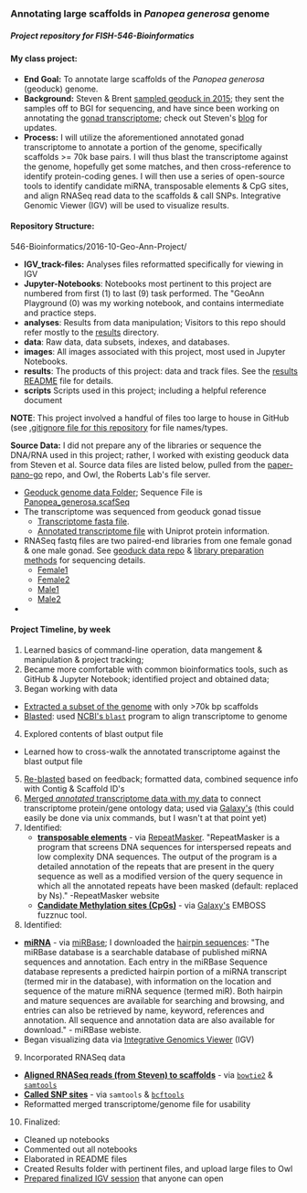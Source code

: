 ### Annotating large scaffolds in _Panopea generosa_ genome
##### Project repository for FISH-546-Bioinformatics

#### My class project:
* **End Goal:** To annotate large scaffolds of the _Panopea generosa_ (geoduck) genome.  
* **Background:** Steven & Brent [sampled geoduck in 2015](http://onsnetwork.org/halfshell/2015/08/11/big-day-big-clam/); they sent the samples off to BGI for sequencing, and have since been working on annotating the [gonad transcriptome](http://onsnetwork.org/halfshell/2015/07/09/first-look-at-geoduck-transcriptome/); check out Steven's [blog](http://onsnetwork.org/halfshell/category/panopea-generosa/) for updates.  
* **Process:** I will utilize the aforementioned annotated gonad transcriptome to annotate a portion of the genome, specifically scaffolds >= 70k base pairs. I will thus blast the transcriptome against the genome, hopefully get some matches, and then cross-reference to identify protein-coding genes. I will then use a series of open-source tools to identify candidate miRNA, transposable elements & CpG sites, and align RNASeq read data to the scaffolds & call SNPs. Integrative Genomic Viewer (IGV) will be used to visualize results.

#### Repository Structure:
546-Bioinformatics/2016-10-Geo-Ann-Project/  
  * **IGV_track-files:** Analyses files reformatted specifically for viewing in IGV  
  * **Jupyter-Notebooks**: Notebooks most pertinent to this project are numbered from first (1) to last (9) task performed. The "GeoAnn Playground (0) was my working notebook, and contains intermediate and practice steps.  
  * **analyses**: Results from data manipulation; Visitors to this repo should refer mostly to the [results](x) directory.  
  * **data**: Raw data, data subsets, indexes, and databases.  
  * **images**: All images associated with this project, most used in Jupyter Notebooks.   
  * **results**: The products of this project: data and track files. See the [results README]() file for details.  
  * **scripts** Scripts used in this project; including a helpful reference document  
  
**NOTE**: This project involved a handful of files too large to house in GitHub (see [.gitignore file for this repository](x) for file names/types. 

**Source Data:** I did not prepare any of the libraries or sequence the DNA/RNA used in this project; rather, I worked with existing geoduck data from Steven et al. Source data files are listed below, pulled from the [paper-pano-go](https://github.com/sr320/paper-pano-go) repo, and Owl, the Roberts Lab's file server. 
  * [Geoduck genome data Folder](http://owl.fish.washington.edu/P_generosa_genome_assemblies_BGI/20160512/); Sequence File is [Panopea_generosa.scafSeq](http://owl.fish.washington.edu/P_generosa_genome_assemblies_BGI/20160512/Panopea_generosa.scafSeq)
  * The transcriptome was sequenced from geoduck gonad tissue
    - [Transcriptome fasta file](https://github.com/sr320/paper-pano-go/raw/master/data-results/Geoduck-transcriptome-v3.fa.zip).
    - [Annotated transcriptome file](https://github.com/sr320/paper-pano-go/blob/master/data-results/Geoduck-transcriptome-v3.fa.zip) with Uniprot protein information. 
  * RNASeq fastq files are two paired-end libraries from one female gonad & one male gonad. See [geoduck data repo](https://github.com/sr320/paper-pano-go/wiki/Quality-trim-output#female) & [library preparation methods](https://github.com/sr320/paper-pano-go/blob/master/manuscript/methods/00-rna-seq-libraries.md) for sequencing details. 
    - [Female1](http://owl.fish.washington.edu/halfshell/bu-data-genomic/tentacle/Geoduck_v3/Geo_Pool_F_GGCTAC_L006_R2_001_val_1.fq)
    - [Female2](http://owl.fish.washington.edu/halfshell/bu-data-genomic/tentacle/Geoduck_v3/Geo_Pool_F_GGCTAC_L006_R1_001_val_2.fq)
    - [Male1](http://owl.fish.washington.edu/halfshell/bu-data-genomic/tentacle/Geoduck_v3/Geo_Pool_M_CTTGTA_L006_R2_001_val_1.fq)
    - [Male2](http://owl.fish.washington.edu/halfshell/bu-data-genomic/tentacle/Geoduck_v3/Geo_Pool_M_CTTGTA_L006_R1_001_val_2.fq)
  * 
   
#### Project Timeline, by week #  

1. Learned basics of command-line operation, data mangement & manipulation & project tracking;  
2. Became more comfortable with common bioinformatics tools, such as GitHub & Jupyter Notebook; identified project and obtained data;
3. Began working with data
  * [Extracted a subset of the genome](https://github.com/laurahspencer/546-Bioinformatics/blob/master/2016-10_Geo-Ann-Project/Jupyter-Notebooks/01%20Extracting%20%3E70k%20Scaffolds.ipynb) with only >70k bp scaffolds 
  * [Blasted](https://github.com/laurahspencer/546-Bioinformatics/blob/master/2016-10_Geo-Ann-Project/Jupyter-Notebooks/02%20Blasting%20Transcriptome%20vs.%20Scaffolds.ipynb): used [NCBI's `blast`](https://blast.ncbi.nlm.nih.gov/Blast.cgi) program to align transcriptome to genome
4. Explored contents of blast output file
  * Learned how to cross-walk the annotated transcriptome against the blast output file
5. [Re-blasted](https://github.com/laurahspencer/546-Bioinformatics/blob/master/2016-10_Geo-Ann-Project/Jupyter-Notebooks/02%20Blasting%20Transcriptome%20vs.%20Scaffolds.ipynb) based on feedback; formatted data, combined sequence info with Contig & Scaffold ID's
6. [Merged _annotated_ transcriptome data with my data](https://github.com/laurahspencer/546-Bioinformatics/blob/master/2016-10_Geo-Ann-Project/Jupyter-Notebooks/03%20Merging%20blast%20results%20with%20transcriptome%20GO%20details.ipynb) to connect transcriptome protein/gene ontology data; used via [Galaxy's](https://usegalaxy.org/) (this could easily be done via unix commands, but I wasn't at that point yet)
7. Identified:  
   * [**transposable elements**](https://github.com/laurahspencer/546-Bioinformatics/blob/master/2016-10_Geo-Ann-Project/Jupyter-Notebooks/04%20Finding%20Transposable%20Elements.ipynb) - via [RepeatMasker](https://seanb80.github.io/blog/2016/11/04/Installing-RepeatMasker). "RepeatMasker is a program that screens DNA sequences for interspersed repeats and low complexity DNA sequences. The output of the program is a detailed annotation of the repeats that are present in the query sequence as well as a modified version of the query sequence in which all the annotated repeats have been masked (default: replaced by Ns)." -RepeatMasker website
    * [**Candidate Methylation sites (CpGs)**](https://github.com/laurahspencer/546-Bioinformatics/blob/master/2016-10_Geo-Ann-Project/Jupyter-Notebooks/05%20Finding%20candidate%20methylation%20sites.ipynb) - via [Galaxy's](https://usegalaxy.org/) EMBOSS fuzznuc tool.
8. Identified: 
  * [**miRNA**](https://github.com/laurahspencer/546-Bioinformatics/blob/master/2016-10_Geo-Ann-Project/Jupyter-Notebooks/06%20Finding%20candidate%20miRNA.ipynb) - via [miRBase](http://www.mirbase.org/); I downloaded the [hairpin sequences](http://www.mirbase.org/ftp.shtml): "The miRBase database is a searchable database of published miRNA sequences and annotation. Each entry in the miRBase Sequence database represents a predicted hairpin portion of a miRNA transcript (termed mir in the database), with information on the location and sequence of the mature miRNA sequence (termed miR). Both hairpin and mature sequences are available for searching and browsing, and entries can also be retrieved by name, keyword, references and annotation. All sequence and annotation data are also available for download." - miRBase webiste.
  * Began visualizing data via [Integrative Genomics Viewer](https://software.broadinstitute.org/software/igv/home) (IGV)
9. Incorporated RNASeq data 
  * [**Aligned RNASeq reads (from Steven) to scaffolds**](https://github.com/laurahspencer/546-Bioinformatics/blob/master/2016-10_Geo-Ann-Project/Jupyter-Notebooks/07%20Bowtie2_map_reads.ipynb) - via [`bowtie2`](https://sourceforge.net/projects/bowtie-bio/files/bowtie2/2.2.9/) & [`samtools`](https://sourceforge.net/projects/samtools/files/samtools/1.3.1/)
  * [**Called SNP sites**](https://github.com/laurahspencer/546-Bioinformatics/blob/master/2016-10_Geo-Ann-Project/Jupyter-Notebooks/08%20Calling_SNPS_mpileup.ipynb) - via `samtools` & [`bcftools`](https://samtools.github.io/bcftools/bcftools.html) 
  * Reformatted merged transcriptome/genome file for usability
10. Finalized:
  * Cleaned up notebooks
  * Commented out all notebooks 
  * Elaborated in README files
  * Created Results folder with pertinent files, and upload large files to Owl
  * [Prepared finalized IGV session](https://github.com/laurahspencer/546-Bioinformatics/blob/master/2016-10_Geo-Ann-Project/Jupyter-Notebooks/09%20Visualizing%20with%20IGV%20.ipynb) that anyone can open
